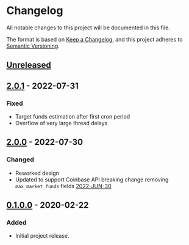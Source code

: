 # Changelog

All notable changes to this project will be documented in this file.

The format is based on [Keep a Changelog](https://keepachangelog.com/en/1.0.0/),
and this project adheres to [Semantic Versioning](https://semver.org/spec/v2.0.0.html).

## [Unreleased]

## [2.0.1] - 2022-07-31

### Fixed

- Target funds estimation after first cron period
- Overflow of very large thread delays

## [2.0.0] - 2022-07-30

### Changed

- Reworked design
- Updated to support Coinbase API breaking change removing `max_market_funds` fields [2022-JUN-30](https://docs.cloud.coinbase.com/exchange/docs/changelog#2022-jun-30)

## [0.1.0.0] - 2020-02-22

### Added

- Initial project release.

[unreleased]: https://github.com/tochicool/bitcoin-dca/compare/v2.0.1...HEAD
[2.0.1]: https://github.com/tochicool/bitcoin-dca/releases/tag/v2.0.1
[2.0.0]: https://github.com/tochicool/bitcoin-dca/releases/tag/v2.0.0
[0.1.0.0]: https://github.com/tochicool/bitcoin-dca/releases/tag/v0.1.0.0
